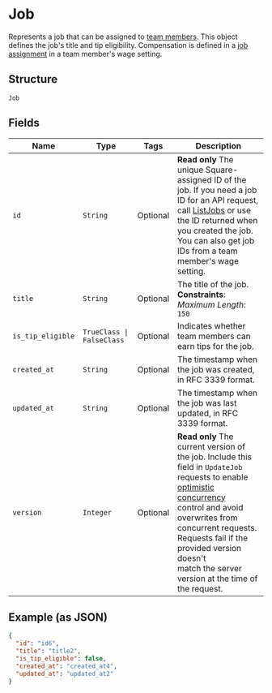 
# Job

Represents a job that can be assigned to [team members](../../doc/models/team-member.md). This object defines the
job's title and tip eligibility. Compensation is defined in a [job assignment](../../doc/models/job-assignment.md)
in a team member's wage setting.

## Structure

`Job`

## Fields

| Name | Type | Tags | Description |
|  --- | --- | --- | --- |
| `id` | `String` | Optional | **Read only** The unique Square-assigned ID of the job. If you need a job ID for an API request,<br>call [ListJobs](api-endpoint:Team-ListJobs) or use the ID returned when you created the job.<br>You can also get job IDs from a team member's wage setting. |
| `title` | `String` | Optional | The title of the job.<br>**Constraints**: *Maximum Length*: `150` |
| `is_tip_eligible` | `TrueClass \| FalseClass` | Optional | Indicates whether team members can earn tips for the job. |
| `created_at` | `String` | Optional | The timestamp when the job was created, in RFC 3339 format. |
| `updated_at` | `String` | Optional | The timestamp when the job was last updated, in RFC 3339 format. |
| `version` | `Integer` | Optional | **Read only** The current version of the job. Include this field in `UpdateJob` requests to enable<br>[optimistic concurrency](https://developer.squareup.com/docs/working-with-apis/optimistic-concurrency)<br>control and avoid overwrites from concurrent requests. Requests fail if the provided version doesn't<br>match the server version at the time of the request. |

## Example (as JSON)

```json
{
  "id": "id6",
  "title": "title2",
  "is_tip_eligible": false,
  "created_at": "created_at4",
  "updated_at": "updated_at2"
}
```

